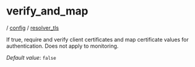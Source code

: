 # verify_and_map

/ [config](/reference/server-config/index.md) / [resolver_tls](/reference/server-config/config/resolver_tls/index.md) 

If true, require and verify client certificates and map certificate values for authentication. Does not apply to monitoring.

*Default value*: `false`

